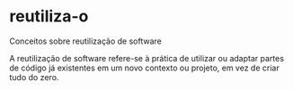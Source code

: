 # reutiliza-o
Conceitos sobre reutilização de software

A reutilização de software refere-se à prática de utilizar ou adaptar partes de código já existentes em um novo contexto ou projeto, em vez de criar tudo do zero.
